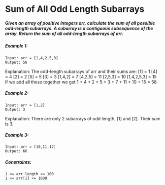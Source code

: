 # Sum of All Odd Length Subarrays

##### Given an array of positive integers arr, calculate the sum of all possible odd-length subarrays. A subarray is a contiguous subsequence of the array. Return the sum of all odd-length subarrays of arr.

 

##### Example 1:
````
Input: arr = [1,4,2,5,3]
Output: 58
````
Explanation: The odd-length subarrays of arr and their sums are:
[1] = 1
[4] = 4
[2] = 2
[5] = 5
[3] = 3
[1,4,2] = 7
[4,2,5] = 11
[2,5,3] = 10
[1,4,2,5,3] = 15
If we add all these together we get 1 + 4 + 2 + 5 + 3 + 7 + 11 + 10 + 15 = 58

##### Example 2:
````
Input: arr = [1,2]
Output: 3
````
Explanation: There are only 2 subarrays of odd length, [1] and [2]. Their sum is 3.

##### Example 3:
````
Input: arr = [10,11,12]
Output: 66
````
 

##### Constraints:

    1 <= arr.length <= 100
    1 <= arr[i] <= 1000


